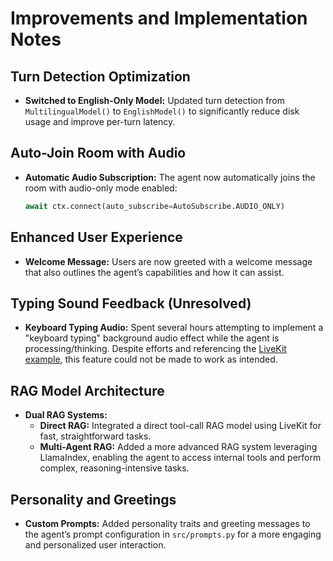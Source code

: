 # Improvements and Implementation Notes

## Turn Detection Optimization
- **Switched to English-Only Model:** Updated turn detection from `MultilingualModel()` to `EnglishModel()` to significantly reduce disk usage and improve per-turn latency.

## Auto-Join Room with Audio
- **Automatic Audio Subscription:** The agent now automatically joins the room with audio-only mode enabled:
  ```python
  await ctx.connect(auto_subscribe=AutoSubscribe.AUDIO_ONLY)
  ```

## Enhanced User Experience
- **Welcome Message:** Users are now greeted with a welcome message that also outlines the agent’s capabilities and how it can assist.

## Typing Sound Feedback (Unresolved)
- **Keyboard Typing Audio:** Spent several hours attempting to implement a "keyboard typing" background audio effect while the agent is processing/thinking. Despite efforts and referencing the [LiveKit example](https://github.com/livekit/agents/blob/main/examples/voice_agents/background_audio.py), this feature could not be made to work as intended.

## RAG Model Architecture
- **Dual RAG Systems:**
  - **Direct RAG:** Integrated a direct tool-call RAG model using LiveKit for fast, straightforward tasks.
  - **Multi-Agent RAG:** Added a more advanced RAG system leveraging LlamaIndex, enabling the agent to access internal tools and perform complex, reasoning-intensive tasks.

## Personality and Greetings
- **Custom Prompts:** Added personality traits and greeting messages to the agent’s prompt configuration in `src/prompts.py` for a more engaging and personalized user interaction.
